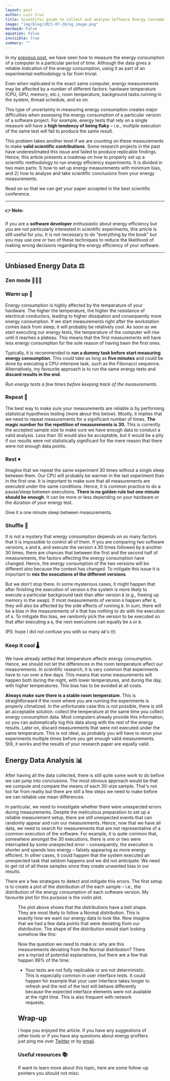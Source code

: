 ```yaml
---
layout: post
author: Luís Cruz
title: Scientific guide to collect and analyse Software Energy Consumption Data 
image: "img/blog/2021-07-20/og_image.png"
mermaid: False
equation: False
invisible: True
summary: ""
---
```


In my [previous post](/2021/07/20/measuring-energy.html), we have seen how to measure the energy consumption of a computer in a particular period of time. Although the data gives a reliable indication of the energy consumption, using it as part of an experimental methodology is far from trivial.

Even when replicated in the exact same computer, energy measurements may be affected by a number of different factors: hardware temperature (CPU, GPU, memory, etc.), room temperature, background tasks running in the system, thread schedule, and so on.

This type of uncertainty in measuring energy consumption creates major difficulties when assessing the energy consumption of a particular version of a software project. For example, energy tests that rely on a single measure will have a **high tendency of being flaky** – i.e., multiple execution of the same test will fail to produce the same result.

This problem takes another level if we are counting on these measurements to make **valid scientific contributions**. Some research projects in the past have underestimated this issue and failed to produce replicable findings. Hence, this article presents a roadmap on how to properly set up a scientific methodology to run energy efficiency experiments. It is divided in two main parts: 1) how to set up energy measurements with minimum bias, and 2) how to analyse and take scientific conclusions from your energy measurements.

Read on so that we can get your paper accepted in the best scientific conference.

--- 
#### 👉 Note:
If you are a **software developer** enthusiastic about energy efficiency but you are not particularly interested in scientific experiments, this article is still useful for you. It is not necessary to do "everything by the book" but you may use one or two of these techniques to reduce the likelihood of making wrong decisions regarding the energy efficiency of your software.

--- 

## Unbiased Energy Data ⚖️

### Zen mode 🧘🏾‍♀️

### Warm up 📶

Energy consumption is highly affected by the temperature of your hardware. The higher the temperature, the higher the resistance of electrical conductors, leading to higher dissipation and consequently more energy consumption. If we start measurements right after the workstation comes back from sleep, it will probably be relatively cool. As soon as we start executing our energy tests, the temperature of the computer will rise until it reaches a plateau. This means that the first measurements will have less energy consumption for the sole reason of having been the first ones.

Typically, it is recommended to **run a dummy task before start measuring energy consumption**. This could take as long as **five minutes** and could be done by executing a CPU-intensive task, such as the Fibonacci sequence. Alternatively, my favourite approach is to run the same energy tests and **discard results in the end**.

<p class="lead"><i>Run energy tests a few times before keeping track of the measurements.</i></p>

### Repeat 🔁

The best way to make sure your measurements are reliable is by performing statistical hypothesis testing (more about this below). Mostly, it implies that we need to repeat measurements for a significant number of times. **The magic number for the repetition of measurements is 30.** This is currently the accepted sample size to make sure we have enough data to conduct a valid analysis. Less than 30 would also be acceptable, but it would be a pity if our results were not statistically significant for the mere reason that there were not enough data points. 

### Rest ⏸

Imagine that we repeat the same experiment 30 times without a single sleep between them. Our CPU will probably be warmer in the last experiment than in the first one. It is important to make sure that all measurements are executed under the same conditions. Hence, it is common practice to do a pause/sleep between executions. **There is no golden rule but one minute should be enough**. It can be more or less depending on your hardware or the duration of your energy test.

<p class="lead">Give it a one minute sleep between measurements.</p>

### Shuffle 🔀

It is not a mystery that energy consumption depends on so many factors that it is impossible to control all of them. If you are comparing two software versions, `A` and `B`, and execute the version `A` 30 times followed by `B` another 30 times, there are chances that between the first and the second half of measurements, the factors affecting the energy consumption have changed. Hence, the energy consumption of the two versions will be different also because the context has changed. To mitigate this issue it is important to **mix the executions of the different versions**.

But we don't stop there. In some mysterious cases, it might happen that after finishing the execution of version `A` the system is more likely to execute a particular background task than after version `B` (e.g., freeing up memory in the swap). If most measurements of version `A` happen after `B`, they will also be affected by the side effects of running `B`. In sum, there will be a bias in the measurements of `A` that has nothing to do with the execution of `A`. To mitigate this bias, we randomly pick the version to be executed so that after executing a `A`, the next executions can equally be `A` or `B`.

(PS: hope I did not confuse you with so many `AB`'s 🤓)

### Keep it cool 🌡

We have already settled that temperature affects energy consumption. Hence, we should not let the differences in the room temperature affect our measurements.
In scientific research, it is very common that experiments have to run over a few days. This means that some measurements will happen both during the night, with lower temperatures, and during the day, with higher temperatures. This bias has to be avoided at all costs.

**Always make sure there is a stable room temperature**. This is straightforward if the room where you are running the experiments is properly climatized. In the unfortunate case this is not possible, there is still an acceptable solution: collect the temperature at the same time you collect energy consumption data. Most computers already provide this information, so you can automatically log this data along with the rest of the energy results. Later on, discard measurements that were not executed under the same temperature. This is not ideal, as probably you will have to rerun your experiments multiple times before you get enough valid measurements. Still, it works and the results of your research paper are equally valid.


## Energy Data Analysis 📊

After having all the data collected, there is still quite some work to do before we can jump into conclusions. The most obvious approach would be that we compute and compare the means of each 30-size sample. That's not too far from reality but there are still a few steps we need to make before we can reliable use mean differences.


In particular, we need to investigate whether there were unexpected errors during measurements. 
Despite the meticulous preparation to set up a reliable measurement setup, there are still unexpected events that can randomly appear and ruin our measurements.
Hence, now that we have all data, we need to search for measurements that are not representative of a common execution of the software. For example, it is quite common that, somewhere amongst the 30 executions, there is one or two were interrupted by some unexpected error – consequently, the execution is shorter and spends less energy – falsely appearing as more energy efficient. In other cases, it could happen that the system executed an unexpected task that seldom happens and we did not anticipate. We need to get rid of all these samples since they create unwanted bias in our results.

There are a few strategies to detect and mitigate this errors. The first setup is to create a plot of the distribution of the each sample – i.e., the distribution of the energy consumption of each software version. My favourite plot for this purpose is the violin plot.

<Figure Violin Plot....>

The plot above shows that the distributions have a bell shape. They are most likely to follow a Normal distribution. This is exactly how we want our energy data to look like.
Now imagine that we had a few data points that were deviating from our distribution. The shape of the distribution would start looking somehow like this:


Now the question we need to make is: why are this measurements deviating from the Normal distribution? There are a myriad of potential explanations, but there are a few that happen 99% of the time:

- Your tests are not fully replicable or are not deterministic. This is especially common in user interface tests. It could happen for example that your user interface takes longer to refresh and the rest of the test will behave differently because the expected interface elements were not available at the right time. This is also frequent with network requests. 


## Wrap-up

I hope you enjoyed the article. If you have any suggestions of other tools or if you have any questions about energy profilers just ping me over [Twitter](https://twitter.com/{{site.twitter_username}}) or by [email](mailto:{{site.email}}).

### Useful resources 📚

If want to learn more about this topic, here are some follow-up pointers you should not miss:

[^flaky-test]: A flaky test is a test that fails to produce the same result in multiple executions of the test.
